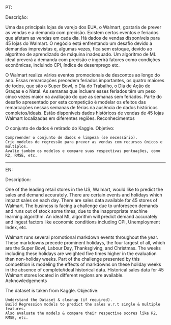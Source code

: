 PT:

Descrição:

Uma das principais lojas de varejo dos EUA, o Walmart, gostaria de prever as vendas e a demanda com precisão. Existem certos eventos e feriados que afetam as vendas em cada dia. Há dados de vendas disponíveis para 45 lojas do Walmart. O negócio está enfrentando um desafio devido a demandas imprevistas e, algumas vezes, fica sem estoque, devido ao algoritmo de aprendizado de máquina inadequado. Um algoritmo de ML ideal preverá a demanda com precisão e ingerirá fatores como condições econômicas, incluindo CPI, índice de desemprego etc.

O Walmart realiza vários eventos promocionais de descontos ao longo do ano. Essas remarcações precedem feriados importantes, os quatro maiores de todos, que são o Super Bowl, o Dia do Trabalho, o Dia de Ação de Graças e o Natal. As semanas que incluem esses feriados têm um peso cinco vezes maior na avaliação do que as semanas sem feriados. Parte do desafio apresentado por esta competição é modelar os efeitos das remarcações nessas semanas de férias na ausência de dados históricos completos/ideais. Estão disponíveis dados históricos de vendas de 45 lojas Walmart localizadas em diferentes regiões.
Reconhecimentos

O conjunto de dados é retirado do Kaggle.
Objetivo:

    Compreender o conjunto de dados e limpeza (se necessário).
    Crie modelos de regressão para prever as vendas com recursos únicos e múltiplos.
    Avalie também os modelos e compare suas respectivas pontuações, como R2, RMSE, etc.

----

EN:

Description:

One of the leading retail stores in the US, Walmart, would like to predict the sales and demand accurately. There are certain events and holidays which impact sales on each day. There are sales data available for 45 stores of Walmart. The business is facing a challenge due to unforeseen demands and runs out of stock some times, due to the inappropriate machine learning algorithm. An ideal ML algorithm will predict demand accurately and ingest factors like economic conditions including CPI, Unemployment Index, etc.

Walmart runs several promotional markdown events throughout the year. These markdowns precede prominent holidays, the four largest of all, which are the Super Bowl, Labour Day, Thanksgiving, and Christmas. The weeks including these holidays are weighted five times higher in the evaluation than non-holiday weeks. Part of the challenge presented by this competition is modeling the effects of markdowns on these holiday weeks in the absence of complete/ideal historical data. Historical sales data for 45 Walmart stores located in different regions are available.
Acknowledgements

The dataset is taken from Kaggle.
Objective:

    Understand the Dataset & cleanup (if required).
    Build Regression models to predict the sales w.r.t single & multiple features.
    Also evaluate the models & compare their respective scores like R2, RMSE, etc.

